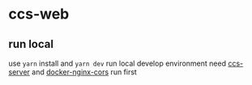 # ccs-web

## run local

use `yarn` install and `yarn dev` run local develop environment
need [ccs-server](https://github.com/script-money/ccs-server)
and [docker-nginx-cors](./docker-nginx-cors) run first
